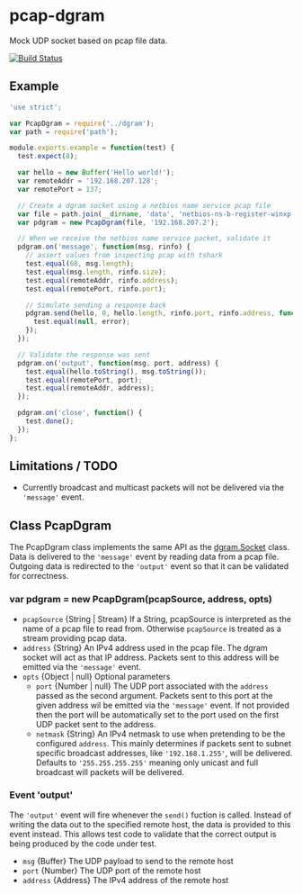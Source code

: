 # pcap-dgram

Mock UDP socket based on pcap file data.

[![Build Status](https://travis-ci.org/wanderview/node-pcap-dgram.png)](https://travis-ci.org/wanderview/node-pcap-dgram)

## Example

```javascript
'use strict';

var PcapDgram = require('../dgram');
var path = require('path');

module.exports.example = function(test) {
  test.expect(8);

  var hello = new Buffer('Hello world!');
  var remoteAddr = '192.168.207.128';
  var remotePort = 137;

  // Create a dgram socket using a netbios name service pcap file
  var file = path.join(__dirname, 'data', 'netbios-ns-b-register-winxp.pcap');
  var pdgram = new PcapDgram(file, '192.168.207.2');

  // When we receive the netbios name service packet, validate it
  pdgram.on('message', function(msg, rinfo) {
    // assert values from inspecting pcap with tshark
    test.equal(68, msg.length);
    test.equal(msg.length, rinfo.size);
    test.equal(remoteAddr, rinfo.address);
    test.equal(remotePort, rinfo.port);

    // Simulate sending a response back
    pdgram.send(hello, 0, hello.length, rinfo.port, rinfo.address, function(error) {
      test.equal(null, error);
    });
  });

  // Validate the response was sent
  pdgram.on('output', function(msg, port, address) {
    test.equal(hello.toString(), msg.toString());
    test.equal(remotePort, port);
    test.equal(remoteAddr, address);
  });

  pdgram.on('close', function() {
    test.done();
  });
};
```

## Limitations / TODO

* Currently broadcast and multicast packets will not be delivered via the
  `'message'` event.

## Class PcapDgram

The PcapDgram class implements the same API as the [dgram.Socket][] class.
Data is delivered to the `'message'` event by reading data from a pcap
file.  Outgoing data is redirected to the `'output'` event so that it
can be validated for correctness.

### var pdgram = new PcapDgram(pcapSource, address, opts)

* `pcapSource` {String | Stream} If a String, pcapSource is interpreted as
  the name of a pcap file to read from.  Otherwise `pcapSource` is treated
  as a stream providing pcap data.
* `address` {String} An IPv4 address used in the pcap file.  The dgram socket
  will act as that IP address.  Packets sent to this address will be emitted
  via the `'message'` event.
* `opts` {Object | null} Optional parameters
  * `port` {Number | null} The UDP port associated with the `address`
    passed as the second argument.  Packets sent to this port at the given
    address wil be emitted via the `'message'` event. If not provided then
    the port will be automatically set to the port used on the first UDP
    packet sent to the address.
  * `netmask` {String} An IPv4 netmask to use when pretending to be the
    configured `address`.  This mainly determines if packets sent to subnet
    specific broadcast addresses, like `'192.168.1.255'`, will be delivered.
    Defaults to `'255.255.255.255'` meaning only unicast and full broadcast
    will packets will be delivered.

### Event 'output'

The `'output'` event will fire whenever the `send()` fuction is called.
Instead of writing the data out to the specified remote host, the data is
provided to this event instead.  This allows test code to validate that
the correct output is being produced by the code under test.

* `msg` {Buffer} The UDP payload to send to the remote host
* `port` {Number} The UDP port of the remote host
* `address` {Address} The IPv4 address of the remote host

[dgram.Socket]: http://nodejs.org/api/dgram.html#dgram_class_socket
